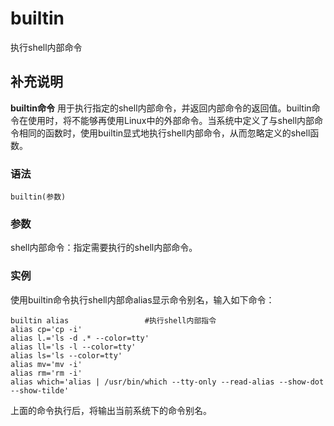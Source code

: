 builtin
===

执行shell内部命令

## 补充说明

**builtin命令** 用于执行指定的shell内部命令，并返回内部命令的返回值。builtin命令在使用时，将不能够再使用Linux中的外部命令。当系统中定义了与shell内部命令相同的函数时，使用builtin显式地执行shell内部命令，从而忽略定义的shell函数。

### 语法  

```
builtin(参数)
```

### 参数  

shell内部命令：指定需要执行的shell内部命令。

### 实例  

使用builtin命令执行shell内部命alias显示命令别名，输入如下命令：

```
builtin alias                 #执行shell内部指令
alias cp='cp -i'
alias l.='ls -d .* --color=tty'
alias ll='ls -l --color=tty'
alias ls='ls --color=tty'
alias mv='mv -i'
alias rm='rm -i'
alias which='alias | /usr/bin/which --tty-only --read-alias --show-dot --show-tilde'
```

上面的命令执行后，将输出当前系统下的命令别名。


<!-- Linux命令行搜索引擎：https://jaywcjlove.github.io/linux-command/ -->